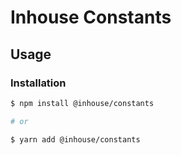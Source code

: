 # Inhouse Constants

## Usage

### Installation

```bash
$ npm install @inhouse/constants

# or

$ yarn add @inhouse/constants
```
